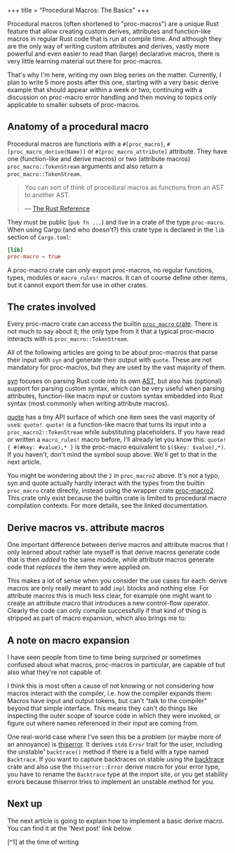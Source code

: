 +++
title = "Procedural Macros: The Basics"
+++

Procedural macros (often shortened to "proc-macros") are a unique Rust feature
that allow creating custom derives, attributes and function-like macros in
regular Rust code that is run at compile time. And although they are the only
way of writing custom attributes and derives, vastly more powerful and even
easier to read than (large) declarative macros, there is very little learning
material out there for proc-macros.

That's why I'm here, writing my own blog series on the matter. Currently, I plan
to write 5 more posts after this one, starting with a very basic derive example
that should appear within a week or two, continuing with a discussion on
proc-macro error handling and then moving to topics only applicable to smaller
subsets of proc-macros.

## Anatomy of a procedural macro

Procedural macros are functions with a `#[proc_macro]`,
`#[proc_macro_derive(Name)]` or `#[proc_macro_attribute]` attribute. They have
one (function-like and derive macros) or two (attribute macros)
`proc_macro::TokenStream` arguments and also return a `proc_macro::TokenStream`.

> You can sort of think of procedural macros as functions from an AST to another
> AST.
>
> — [The Rust Reference][ref]

They must be public (`pub fn ...`) and live in a crate of the type `proc-macro`.
When using Cargo (and who doesn't?) this crate type is declared
in the `lib` section of `Cargo.toml`:

```toml
[lib]
proc-macro = true
```

A proc-macro crate can *only* export proc-macros, no regular functions, types,
modules or `macro_rules!` macros. It can of course define other items, but it
cannot export them for use in other crates.

[ref]: https://doc.rust-lang.org/reference/procedural-macros.html

## The crates involved

Every proc-macro crate can access the builtin [`proc_macro` crate][proc_macro].
There is not much to say about it; the only type from it that a typical
proc-macro interacts with is `proc_macro::TokenStream`.

All of the following articles are going to be about proc-macros that parse their
input with `syn` and generate their output with `quote`. These are not mandatory
for proc-macros, but they are used by the vast majority of them.

[syn] focuses on parsing Rust code into its own [AST], but also has (optional)
support for parsing custom syntax, which can be very useful when parsing
attributes, function-like macro input or custom syntax embedded into Rust syntax
(most commonly when writing attribute macros).

[quote] has a tiny API surface of which one item sees the vast majority of
`use`s: `quote!`. `quote!` is a function-like macro that turns its input into a
`proc_macro2::TokenStream` while substituting placeholders. If you have read or
written a `macro_rules!` macro before, I'll already let you know this:
`quote! { #(#key: #value),* }` is the proc-macro equivalent to
`$($key: $value),*)`. If you haven't, don't mind the symbol soup above: We'll
get to that in the next article.

<div class="info">

You might be wondering about the `2` in `proc_macro2` above. It's not a typo,
syn and quote actually hardly interact with the types from the builtin
`proc_macro` crate directly, instead using the wrapper crate [proc-macro2]. This
crate only exist because the builtin crate is limited to procedural macro
compilation contexts. For more details, see the linked documentation.

</div>

[proc_macro]: https://doc.rust-lang.org/proc_macro/
[syn]: https://docs.rs/syn/1.0
[quote]: https://docs.rs/quote/1.0
[proc-macro2]: https://docs.rs/proc-macro2/1.0
[AST]: https://en.wikipedia.org/wiki/Abstract_syntax_tree

## Derive macros vs. attribute macros

One important difference between derive macros and attribute macros that I only
learned about rather late myself is that derive macros generate code that is
then *added* to the same module, while attribute macros generate code that
*replaces* the item they were applied on.

This makes a lot of sense when you consider the use cases for each: derive
macros are only really meant to add `impl` blocks and nothing else. For
attribute macros this is much less clear, for example one might want to create
an attribute macro that introduces a new control-flow operator. Clearly the
code can only compile successfully if that kind of thing is stripped as part of
macro expansion, which also brings me to:

## A note on macro expansion

I have seen people from time to time being surprised or sometimes confused about
what macros, proc-macros in particular, are capable of but also what they're
*not* capable of.

I think this is most often a cause of not knowing or not considering how macros
interact with the compiler, i.e. how the compiler expands them: Macros have
input and output tokens, but can't "talk to the compiler" beyond that simple
interface. This means they can't do things like inspecting the outer scope of
source code in which they were invoked, or figure out where names referenced in
their input are coming from.

One real-world case where I've seen this be a problem (or maybe more of an
annoyance) is [thiserror]. It derives `std`s `Error` trait for the user,
including the unstable¹ `backtrace()` method if there is a field with a type
named `Backtrace`. If you want to capture backtraces on stable using the
[backtrace] crate and also use the `thiserror::Error` derive macro for your
error type, you have to rename the `Backtrace` type at the import site, or you
get stability errors because thiserror tries to implement an unstable method for
you.

[thiserror]: https://docs.rs/thiserror/1.0
[backtrace]: https://docs.rs/backtrace/0.3

## Next up

The next article is going to explain how to implement a basic derive macro.
You can find it at the 'Next post' link below.

[^1] at the time of writing
